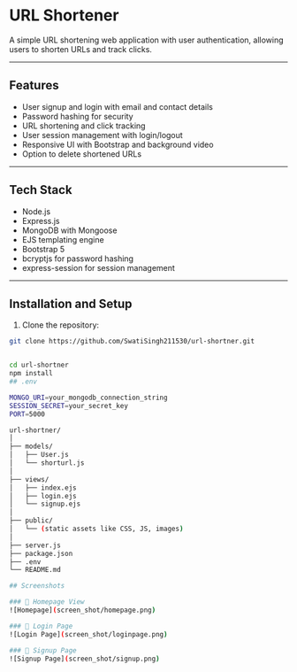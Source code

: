 # URL Shortener

A simple URL shortening web application with user authentication, allowing users to shorten URLs and track clicks.

---

## Features

- User signup and login with email and contact details
- Password hashing for security
- URL shortening and click tracking
- User session management with login/logout
- Responsive UI with Bootstrap and background video
- Option to delete shortened URLs

---

## Tech Stack

- Node.js
- Express.js
- MongoDB with Mongoose
- EJS templating engine
- Bootstrap 5
- bcryptjs for password hashing
- express-session for session management

---

## Installation and Setup

1. Clone the repository:

```bash
git clone https://github.com/SwatiSingh211530/url-shortner.git


cd url-shortner
npm install
## .env

MONGO_URI=your_mongodb_connection_string
SESSION_SECRET=your_secret_key
PORT=5000

url-shortner/
│
├── models/
│   ├── User.js
│   └── shorturl.js
│
├── views/
│   ├── index.ejs
│   ├── login.ejs
│   └── signup.ejs
│
├── public/
│   └── (static assets like CSS, JS, images)
│
├── server.js
├── package.json
├── .env
└── README.md

## Screenshots

### 🔹 Homepage View
![Homepage](screen_shot/homepage.png)

### 🔹 Login Page
![Login Page](screen_shot/loginpage.png)

### 🔹 Signup Page
![Signup Page](screen_shot/signup.png)


